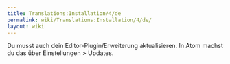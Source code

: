 ```yaml
---
title: Translations:Installation/4/de
permalink: wiki/Translations:Installation/4/de/
layout: wiki
---
```


Du musst auch dein Editor-Plugin/Erweiterung aktualisieren. In Atom
machst du das über Einstellungen \> Updates.
